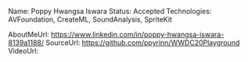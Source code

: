 Name: Poppy Hwangsa Iswara
Status: Accepted
Technologies: AVFoundation, CreateML, SoundAnalysis, SpriteKit

AboutMeUrl: https://www.linkedin.com/in/poppy-hwangsa-iswara-8139a1188/
SourceUrl: https://github.com/ppyrinn/WWDC20Playground
VideoUrl:

<!---
EXAMPLE
Name: John Appleseed
Status: Submitted <or> Winner <or> Distinguished <or> Rejected
Technologies: SwiftUI, RealityKit, CoreGraphic

AboutMeUrl: https://linkedin.com/in/johnappleseed
SourceUrl: https://github.com/johnappleseed/wwdc2025
VideoUrl: https://youtu.be/ABCDE123456
-->
